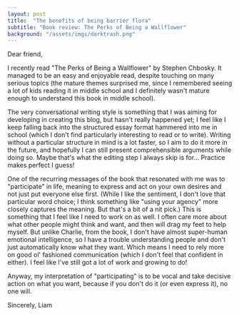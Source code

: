 ```yaml
---
layout: post
title:  "The benefits of being barrier flora"
subtitle: "Book review: The Perks of Being a Wallflower"
background: "/assets/imgs/darktrash.png"
---
```


Dear friend,

I recently read "The Perks of Being a Wallflower" by Stephen Chbosky. It managed to be an easy and enjoyable read, despite touching on many
serious topics (the mature themes surprised me, since I remembered seeing a lot of kids reading it in middle school and I definitely wasn't mature enough to
understand this book in middle school). 

The very conversational writing style is something that I was aiming for developing in creating this blog,
but hasn't really happened yet; I feel like I keep falling back into the structured essay format hammered into me in school (which I don't find particularly
interesting to read or to write). Writing without a particular structure in mind is a lot faster, so I aim to do it more in the future, and hopefully
I can still present comprehensible arguments while doing so. Maybe that's what the editing step I always skip is for... Practice makes perfect I guess!

One of the recurring messages of the book that resonated with me was to "participate" in life, meaning to express and act on your own desires and not just
put everyone else first. (While I like the sentiment, I don't love that particular word choice; I think something like "using your agency" more closely
captures the meaning. But that's a bit of a nit pick.) This is something that I feel like I need to work on as well. I often care more about what other people
might think and want, and then will drag my feet to help myself. But unlike Charlie, from the book, I don't have almost super-human emotional intelligence,
so I have a trouble understanding people and don't just automatically know what they want. Which means I need to rely more on good ol' fashioned communication (which
I don't feel that confident in either). I feel like I've still got a lot of work and growing to do!

Anyway, my interpretation of "participating" is to be vocal and take decisive action on what you want, because if you don't do it (or even express it), no
one will.

Sincerely,
    Liam
